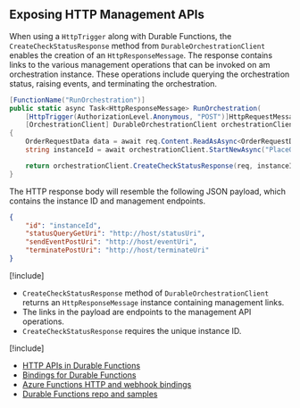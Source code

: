 ## Exposing HTTP Management APIs
When using a `HttpTrigger` along with Durable Functions, the `CreateCheckStatusResponse` method from `DurableOrchestrationClient` enables the creation of an `HttpResponseMessage`. The response contains links to the various management operations that can be invoked on am orchestration instance. These operations include querying the orchestration status, raising events, and terminating the orchestration.

```csharp
[FunctionName("RunOrchestration")]
public static async Task<HttpResponseMessage> RunOrchestration(
    [HttpTrigger(AuthorizationLevel.Anonymous, "POST")]HttpRequestMessage req,
    [OrchestrationClient] DurableOrchestrationClient orchestrationClient)
{
    OrderRequestData data = await req.Content.ReadAsAsync<OrderRequestData>();
    string instanceId = await orchestrationClient.StartNewAsync("PlaceOrder", data);

    return orchestrationClient.CreateCheckStatusResponse(req, instanceId);
}
```

The HTTP response body will resemble the following JSON payload, which contains the instance ID and management endpoints.

```json
{
    "id": "instanceId",
    "statusQueryGetUri": "http://host/statusUri",
    "sendEventPostUri": "http://host/eventUri",
    "terminatePostUri": "http://host/terminateUri"
}
```

[!include[](../includes/takeaways-heading.md)]
* `CreateCheckStatusResponse` method of `DurableOrchestrationClient` returns an `HttpResponseMessage` instance containing management links.
* The links in the payload are endpoints to the management API operations.
* `CreateCheckStatusResponse` requires the unique instance ID.

[!include[](../includes/read-more-heading.md)]
* [HTTP APIs in Durable Functions](https://docs.microsoft.com/azure/azure-functions/durable-functions-http-api)
* [Bindings for Durable Functions](https://docs.microsoft.com/azure/azure-functions/durable-functions-bindings#orchestration-client)
* [Azure Functions HTTP and webhook bindings](https://docs.microsoft.com/azure/azure-functions/functions-bindings-http-webhook)
* [Durable Functions repo and samples](https://github.com/Azure/azure-functions-durable-extension)